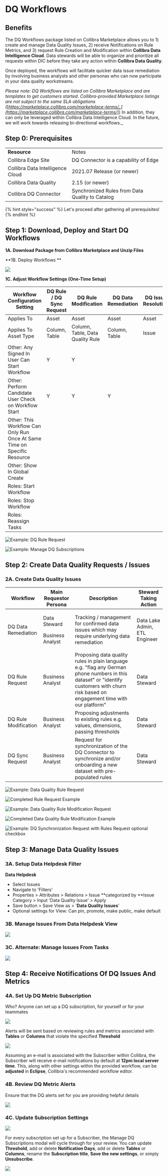# DQ Workflows

## Benefits <a href="#benefits" id="benefits"></a>

The DQ Workflows package listed on Collibra Marketplace allows you to 1) create and manage Data Quality Issues, 2) receive Notifications on Rule Metrics, and 3) request Rule Creation and Modification within **Collibra Data Intelligence Cloud**. Data stewards will be able to organize and prioritize all requests within DIC before they take any action within **Collibra Data Quality**.

Once deployed, the workflows will facilitate quicker data issue remediation by involving business analysts and other personas who can now participate in your data quality workstreams.

_Please note: DQ Workflows are listed on Collibra Marketplace and are templates to get customers started. Collibra-provided Marketplace listings are not subject to the same SLA obligations (_[_https://marketplace.collibra.com/marketplace-terms/_](https://marketplace.collibra.com/marketplace-terms/)_) In addition, they can only be leveraged within Collibra Data Intelligence Cloud. In the future, we will work towards releasing bi-directional workflows._

## Step 0: Prerequisites <a href="#step-0-prerequisites" id="step-0-prerequisites"></a>

|                                  |                                                 |
| -------------------------------- | ----------------------------------------------- |
| **Resource**                     | Notes                                           |
| Collibra Edge Site               | DQ Connector is a capability of Edge            |
| Collibra Data Intelligence Cloud | 2021.07 Release (or newer)                      |
| Collibra Data Quality            | 2.15 (or newer)                                 |
| Collibra DQ Connector            | Synchronized Rules from Data Quality to Catalog |

{% hint style="success" %}
Let's proceed after gathering all prerequisites!
{% endhint %}

## Step 1: Download, Deploy and Start DQ Workflows <a href="#step-1-create-and-configure-edge-and-dq-connector" id="step-1-create-and-configure-edge-and-dq-connector"></a>

**1A. Download Package from Collibra Marketplace and Unzip Files**

\*\*1B. Deploy Workflows \*\*

![](<../.gitbook/assets/image (68).png>)

**1C. Adjust Workflow Settings (One-Time Setup)**

| Workflow Configuration Setting                                           | DQ Rule / DQ Sync Request | DQ Rule Modification             | DQ Data Remediation | DQ Issue Resolution | Manage DQ Subscriptions | Notify of DQ Metrics |
| ------------------------------------------------------------------------ | ------------------------- | -------------------------------- | ------------------- | ------------------- | ----------------------- | -------------------- |
| Applies To                                                               | Asset                     | Asset                            | Asset               | Asset               | Global                  | Global               |
| Applies To Asset Type                                                    | Column, Table             | Column, Table, Data Quality Rule | Column, Table       | Issue               |                         |                      |
| Other: Any Signed In User Can Start Workflow                             | Y                         | Y                                |                     |                     | Y                       | Y                    |
| Other: Perform Candidate User Check on Workflow Start                    | Y                         | Y                                | Y                   |                     | Y                       | Y                    |
| Other: This Workflow Can Only Run Once At Same Time on Specific Resource |                           |                                  |                     |                     | Y                       | Y                    |
| Other: Show In Global Create                                             |                           |                                  |                     |                     | Y                       | Y                    |
| Roles: Start Workflow                                                    |                           |                                  |                     |                     | Sysadmin                | Sysadmin             |
| Roles: Stop Workflow                                                     |                           |                                  |                     |                     | Sysadmin                | Sysadmin             |
| Roles: Reassign Tasks                                                    |                           |                                  |                     |                     | Sysadmin                | Sysadmin             |

![Example: DQ Rule Request](<../.gitbook/assets/image (69).png>)

![Example: Manage DQ Subscriptions](<../.gitbook/assets/image (70).png>)

## **Step 2: Create Data Quality Requests / Issues**

### **2A. Create Data Quality Issues**

| Workflow             | Main Requestor Persona                     | Description                                                                                                                                                                            | Steward Taking Action         |
| -------------------- | ------------------------------------------ | -------------------------------------------------------------------------------------------------------------------------------------------------------------------------------------- | ----------------------------- |
| DQ Data Remediation  | <p>Data Steward</p><p>Business Analyst</p> | Tracking / management for confirmed data issues which may require underlying data remediation                                                                                          | Data Lake Admin, ETL Engineer |
| DQ Rule Request      | Business Analyst                           | Proposing data quality rules in plain language e.g. "flag any German phone numbers in this dataset" or "identify customers with churn risk based on engagement time with our platform" | Data Steward                  |
| DQ Rule Modification | Business Analyst                           | Proposing adjustments to existing rules e.g. values, dimensions, passing thresholds                                                                                                    | Data Steward                  |
| DQ Sync Request      | Business Analyst                           | Request for synchronization of the DQ Connector to synchronize and/or onboarding a new dataset with pre-populated rules                                                                | Data Steward                  |

![Example: Data Quality Rule Request](<../.gitbook/assets/image (135).png>)

![Completed Rule Request Example](<../.gitbook/assets/image (103).png>)

![Example: Data Quality Rule Modification Request](<../.gitbook/assets/image (127).png>)

![Completed Data Quality Rule Modification Example](<../.gitbook/assets/image (126).png>)

![Example: DQ Synchronization Request with Rules Request optional checkbox](<../.gitbook/assets/image (145).png>)

## Step 3: Manage Data Quality Issues

### 3A. Setup Data Helpdesk Filter

**Data Helpdesk**

* Select Issues
* Navigate to 'Filters'
* Properties > Attributes > Relations > Issue \*\*categorized by \*\*Issue Category > Input 'Data Quality Issue' > Apply
* Save button > Save View as > '**Data Quality Issues**'
* Optional settings for View: Can pin, promote, make public, make default

### 3B. Manage Issues From Data Helpdesk View

![](<../.gitbook/assets/image (71).png>)

### 3C. Alternate: Manage Issues From Tasks

![](<../.gitbook/assets/image (72).png>)

## Step 4: Receive Notifications Of DQ Issues And Metrics

### 4A. Set Up DQ Metric Subscription

Who? Anyone can set up a DQ subscription, for yourself or for your teammates

![](<../.gitbook/assets/image (144).png>)

Alerts will be sent based on reviewing rules and metrics associated with **Tables** or **Columns** that violate the specified **Threshold**

![](<../.gitbook/assets/image (109).png>)

Assuming an e-mail is associated with the Subscriber within Collibra, the Subscriber will receive e-mail notifications by default at **12pm local server time**. This, along with other settings within the provided workflow, can be **adjusted** in **Eclipse**, Collibra's recommended workflow editor.

### 4B. Review DQ Metric Alerts

Ensure that the DQ alerts set for you are providing helpful details

![](<../.gitbook/assets/image (132).png>)

### 4C. Update Subscription Settings

![](<../.gitbook/assets/image (120).png>)

For every subscription set up for a Subscriber, the Manage DQ Subscriptions modal will cycle through for your review. You can update **Threshold**, add or delete **Notification Days**, add or delete **Tables** or **Columns**, rename the **Subscription title**, **Save the new settings**, or simply **Unsubscribe**.

![](<../.gitbook/assets/image (114).png>)
